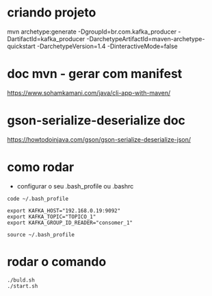 # criando projeto
mvn archetype:generate -DgroupId=br.com.kafka_producer -DartifactId=kafka_producer -DarchetypeArtifactId=maven-archetype-quickstart -DarchetypeVersion=1.4 -DinteractiveMode=false

# doc mvn - gerar com manifest
https://www.sohamkamani.com/java/cli-app-with-maven/

# gson-serialize-deserialize doc
https://howtodoinjava.com/gson/gson-serialize-deserialize-json/

# como rodar
- configurar o seu .bash_profile ou .bashrc
```shell
code ~/.bash_profile

export KAFKA_HOST="192.168.0.19:9092"
export KAFKA_TOPIC="TOPICO_1"
export KAFKA_GROUP_ID_READER="consomer_1"

source ~/.bash_profile
```

# rodar o comando
```shell
./buld.sh
./start.sh
```
